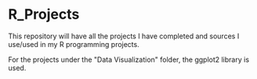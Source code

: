 # R_Projects
This repository will have all the projects I have completed and sources I use/used in my R programming projects. 

For the projects under the "Data Visualization" folder, the ggplot2 library is used.
